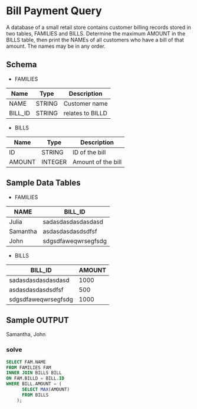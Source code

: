 # Bill Payment Query 
A database of a small retail store contains customer billing records stored in two tables, FAMILIES and BILLS. Determine the maximum AMOUNT in the BILLS table, then print the NAMEs of all customers who have a bill of that amount. The names may be in any order.

## Schema 
- FAMILIES

| Name    | Type   | Description    |
| ------- | ------ |--------------- |
| NAME    | STRING | Customer name  |
| BILL_ID | STRING |relates to BILLD|

- BILLS

| Name    | Type    | Description      |
| ------- | ------- |----------------- |
| ID      | STRING  | ID of the bill   |
| AMOUNT  | INTEGER |Amount of the bill|


## Sample Data Tables 
- FAMILIES

| NAME    | BILL_ID             |
| --------| ------------------- |
| Julia   | sadasdasdasdasdasd  |
| Samantha| asdasdasdasdsdfsf   |
| John    | sdgsdfaweqwrsegfsdg |

- BILLS

| BILL_ID              | AMOUNT |
| ---------------------| ------ |
| sadasdasdasdasdasd   | 1000   |
| asdasdasdasdsdfsf    | 500    |
| sdgsdfaweqwrsegfsdg  | 1000   |

## Sample OUTPUT
Samantha, John

### solve

```sql
SELECT FAM.NAME
FROM FAMILIES FAM
INNER JOIN BILLS BILL 
ON FAM.BILLD = BILL.ID
WHERE BILL.AMOUNT = (
      SELECT MAX(AMOUNT)
      FROM BILLS
    );
```